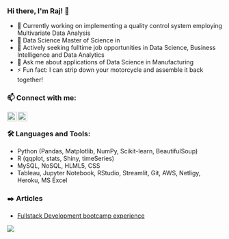 ### Hi there, I'm Raj! 👋

- 🔭  Currently working on implementing a quality control system employing Multivariate Data Analysis
- 🌱  Data Science Master of Science in 
- 🤔  Actively seeking fulltime job opportunities in Data Science, Business Intelligence and Data Analytics
- 💬  Ask me about applications of Data Science in Manufacturing
- ⚡   Fun fact: I can strip down your motorcycle and assemble it back together!


### 📫  Connect with me:
   [<img align="left" alt="rajkumarin | LinkedIn" width="22px" src="https://cdn.jsdelivr.net/npm/simple-icons@v3/icons/linkedin.svg" />][linkedin]
[<img align="left" alt="rajkumarin | Tableau" width="22px" src="https://cdn.jsdelivr.net/npm/simple-icons@3.13.0/icons/tableau.svg" />][Tabelau]

<br />

### 🛠️  Languages and Tools:
- Python (Pandas, Matplotlib, NumPy, Scikit-learn, BeautifulSoup)
- R (qqplot, stats, Shiny, timeSeries)
- MySQL, NoSQL, HLML5, CSS
- Tableau, Jupyter Notebook, RStudio, Streamlit, Git, AWS, Netligy, Heroku, MS Excel


### ✒️  Articles

<!-- BLOG-POST-LIST:START -->
- [Fullstack Development bootcamp experience](https://www.linkedin.com/pulse/winter-doing-full-stack-dev-raj-kumar-dhanapal/)
 
<div class='tableauPlaceholder' id='viz1615338688676' style='position: relative'><noscript><a href='#'><img alt=' ' src='https:&#47;&#47;public.tableau.com&#47;static&#47;images&#47;QY&#47;QY7F9D7R3&#47;1_rss.png' style='border: none' /></a></noscript><object class='tableauViz'  style='display:none;'><param name='host_url' value='https%3A%2F%2Fpublic.tableau.com%2F' /> <param name='embed_code_version' value='3' /> <param name='path' value='shared&#47;QY7F9D7R3' /> <param name='toolbar' value='yes' /><param name='static_image' value='https:&#47;&#47;public.tableau.com&#47;static&#47;images&#47;QY&#47;QY7F9D7R3&#47;1.png' /> <param name='animate_transition' value='yes' /><param name='display_static_image' value='yes' /><param name='display_spinner' value='yes' /><param name='display_overlay' value='yes' /><param name='display_count' value='yes' /><param name='language' value='en' /></object></div>

              
<!-- BLOG-POST-LIST:END -->

[linkedin]: https://www.linkedin.com/in/rajkumarin/
[Tabelau]: https://public.tableau.com/profile/rajkumarin#!/

